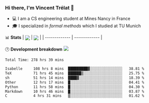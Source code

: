 ### Hi there, I'm Vincent Trélat 👋
 - 💻 I am a CS engineering student at Mines Nancy in France
 - 🎓 I specialized in *formal methods* which I studied at TU Munich

📊 **Stats**
| <img align="center" src="https://readme-stats.clckblog.space/api?username=VTrelat&show_icons=true&include_all_commits=true&theme=tokyonight&hide_border=true" /> | <img align="center" src="https://readme-stats.clckblog.space/api/top-langs/?username=VTrelat&layout=compact&theme=tokyonight&hide_border=true" /> |
| ------------- | ------------- |

🕑 **Development breakdown** ![](https://wakatime.com/badge/user/8d0110fb-6b70-4990-ab86-45c404715c2b.svg)
<!--START_SECTION:waka-->

```txt
Total Time: 278 hrs 39 mins

Isabelle     108 hrs 8 mins  █████████▓░░░░░░░░░░░░░░░   38.81 %
TeX          71 hrs 45 mins  ██████▒░░░░░░░░░░░░░░░░░░   25.75 %
sh           51 hrs 14 mins  ████▓░░░░░░░░░░░░░░░░░░░░   18.39 %
Other        12 hrs 17 mins  █░░░░░░░░░░░░░░░░░░░░░░░░   04.41 %
Python       11 hrs 58 mins  █░░░░░░░░░░░░░░░░░░░░░░░░   04.30 %
Markdown     10 hrs 46 mins  █░░░░░░░░░░░░░░░░░░░░░░░░   03.87 %
C            4 hrs 31 mins   ▒░░░░░░░░░░░░░░░░░░░░░░░░   01.62 %
```

<!--END_SECTION:waka-->
